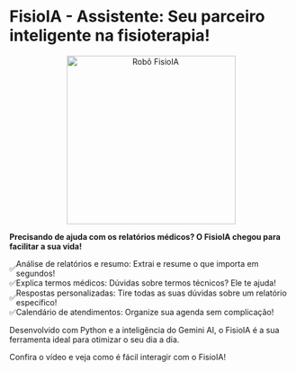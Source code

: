 # FisioIA - Assistente: Seu parceiro inteligente na fisioterapia!

<div align="center">
  <img src="https://i.ibb.co/4VrJh5x/Fisio-IA-Assistente.jpg" width="300" alt="Robô FisioIA">
</div>

**Precisando de ajuda com os relatórios médicos? O FisioIA chegou para facilitar a sua vida!**

<div style="display: flex; align-items: center;">
  <span>✅</span> Análise de relatórios e resumo: Extrai e resume o que importa em segundos!
</div>
<div style="display: flex; align-items: center;">
  <span>✅</span> Explica termos médicos: Dúvidas sobre termos técnicos? Ele te ajuda!
</div>
<div style="display: flex; align-items: center;">
  <span>✅</span> Respostas personalizadas: Tire todas as suas dúvidas sobre um relatório específico!
</div>
<div style="display: flex; align-items: center;">
  <span>✅</span> Calendário de atendimentos: Organize sua agenda sem complicação!
</div>

Desenvolvido com Python e a inteligência do Gemini AI, o FisioIA é a sua ferramenta ideal para otimizar o seu dia a dia.

Confira o vídeo e veja como é fácil interagir com o FisioIA!
